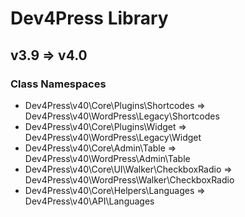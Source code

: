 # Dev4Press Library

## v3.9 => v4.0

### Class Namespaces

* Dev4Press\v40\Core\Plugins\Shortcodes => Dev4Press\v40\WordPress\Legacy\Shortcodes
* Dev4Press\v40\Core\Plugins\Widget => Dev4Press\v40\WordPress\Legacy\Widget
* Dev4Press\v40\Core\Admin\Table => Dev4Press\v40\WordPress\Admin\Table
* Dev4Press\v40\Core\UI\Walker\CheckboxRadio => Dev4Press\v40\WordPress\Walker\CheckboxRadio
* Dev4Press\v40\Core\Helpers\Languages => Dev4Press\v40\API\Languages
